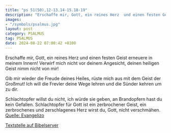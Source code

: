 ```yaml
---
title: "ps 51(50),12-13.14-15.18-19"
description: "Erschaffe mir, Gott, ein reines Herz  und einen festen Geist erneuere in meinem Innern! Verwirf mich nicht vor deinem Angesicht,  deinen heiligen Geist nimm nicht von mir!  Gib mir wieder die Freude deines Heiles,  rüste mich aus mit dem Geist der Großmut! Ich will die Frevler...."
images:
- "/symbols/psalmus.jpg"
layout: post
category: PSALMUS
tag: PSALMUS
date: 2024-08-22 07:00:42 +0100
---
```

Erschaffe mir, Gott, ein reines Herz 
und einen festen Geist erneuere in meinem Innern!
Verwirf mich nicht vor deinem Angesicht, 
deinen heiligen Geist nimm nicht von mir!

Gib mir wieder die Freude deines Heiles, 
rüste mich aus mit dem Geist der Großmut!
Ich will die Frevler deine Wege lehren 
und die Sünder kehren um zu dir.<!--more-->

Schlachtopfer willst du nicht, ich würde sie geben, 
an Brandopfern hast du kein Gefallen.
Schlachtopfer für Gott ist ein zerbrochener Geist, 
ein zerbrochenes und zerschlagenes Herz 
wirst du, Gott, nicht verschmähen.<br>
[Quelle: Evangelizo](https://evangeliumtagfuertag.org/DE/gospel)

[Textstelle auf Bibelserver](https://www.bibleserver.com/EU/ps51(50),12-13.14-15.18-19)
